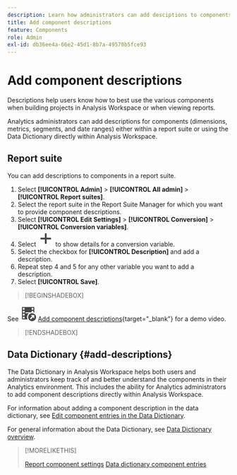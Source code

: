 ```yaml
---
description: Learn how administrators can add desciptions to components using a report suite or the data dictionary.
title: Add component descriptions
feature: Components
role: Admin
exl-id: db36ee4a-66e2-45d1-8b7a-49570b5fce93
---
```

# Add component descriptions

Descriptions help users know how to best use the various components when building projects in Analysis Workspace or when viewing reports. 

Analytics administrators can add descriptions for components (dimensions, metrics, segments, and date ranges) either within a report suite or using the Data Dictionary directly within Analysis Workspace. 

## Report suite

You can add descriptions to components in a report suite.

1. Select **[!UICONTROL Admin]** > **[!UICONTROL All admin]** >  **[!UICONTROL Report suites]**.
1. Select the report suite in the Report Suite Manager for which you want to provide component descriptions.
1. Select **[!UICONTROL Edit Settings]** > **[!UICONTROL Conversion]** > **[!UICONTROL Conversion variables]**.
1. Select ![Add](/help/assets/icons/Add.svg) to show details for a conversion variable.
1. Select the checkbox for **[!UICONTROL Description]** and add a description.
1. Repeat step 4 and 5 for any other variable you want to add a description.
1. Select **[!UICONTROL Save]**.

>[!BEGINSHADEBOX]

See ![VideoCheckedOut](/help/assets/icons/VideoCheckedOut.svg) [Add component descriptions](https://video.tv.adobe.com/v/25453?quality=12&learn=on){target="_blank"} for a demo video.

>[!ENDSHADEBOX]


## Data Dictionary {#add-descriptions}

The Data Dictionary in Analysis Workspace helps both users and administrators keep track of and better understand the components in their Analytics environment. This includes the ability for Analytics administrators to add component descriptions directly within Analysis Workspace. 

For information about adding a component description in the data dictionary, see [Edit component entries in the Data Dictionary](/help/analyze/analysis-workspace/components/data-dictionary/edit-entries-data-dictionary.md).

For general information about the Data Dictionary, see [Data Dictionary overview](/help/analyze/analysis-workspace/components/data-dictionary/data-dictionary-overview.md).

>[!MORELIKETHIS]
>
>[Report component settings](/help/components/vrs/vrs-components.md)
>[Data dictionary component entries](/help/analyze/analysis-workspace/components/data-dictionary/edit-entries-data-dictionary.md)
>